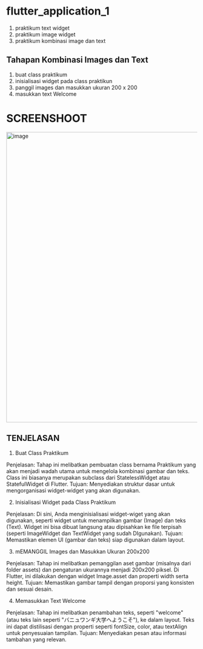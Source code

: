 # flutter_application_1

1. praktikum text widget
2. praktikum image widget
3. praktikum kombinasi image dan text

## Tahapan Kombinasi Images dan Text

1. buat class praktikum
2. inisialisasi widget pada class praktikun
3. panggil images dan masukkan ukuran 200 x 200
4. masukkan text Welcome

# SCREENSHOOT
<img width="637" height="766" alt="image" src="https://github.com/user-attachments/assets/886965ce-05ed-40b2-a2da-b87c3b3fd494" />

## TENJELASAN
1. Buat Class Praktikum

Penjelasan: Tahap ini melibatkan pembuatan class bernama Praktikum yang akan menjadi wadah utama untuk mengelola kombinasi gambar dan teks. Class ini biasanya merupakan subclass dari StatelessWidget atau StatefulWidget di Flutter.
Tujuan: Menyediakan struktur dasar untuk mengorganisasi widget-widget yang akan digunakan.

2. Inisialisasi Widget pada Class Praktikum

Penjelasan: Di sini, Anda menginisialisasi widget-wiget yang akan digunakan, seperti widget untuk menampilkan gambar (Image) dan teks (Text). Widget ini bisa dibuat langsung atau dipisahkan ke file terpisah (seperti ImageWidget dan TextWidget yang sudah DIgunakan).
Tujuan: Memastikan elemen UI (gambar dan teks) siap digunakan dalam layout.

3. mEMANGGIL Images dan Masukkan Ukuran 200x200

Penjelasan: Tahap ini melibatkan pemanggilan aset gambar (misalnya dari folder assets) dan pengaturan ukurannya menjadi 200x200 piksel. Di Flutter, ini dilakukan dengan widget Image.asset dan properti width serta height.
Tujuan: Memastikan gambar tampil dengan proporsi yang konsisten dan sesuai desain.

4. Memasukkan Text Welcome

Penjelasan: Tahap ini melibatkan penambahan teks, seperti "welcome" (atau teks lain seperti "バニュワンギ大学へようこそ"), ke dalam layout. Teks ini dapat distilisasi dengan properti seperti fontSize, color, atau textAlign untuk penyesuaian tampilan.
Tujuan: Menyediakan pesan atau informasi tambahan yang relevan.

